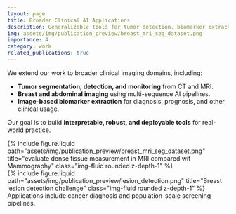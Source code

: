 ```yaml
---
layout: page
title: Broader Clinical AI Applications
description: Generalizable tools for tumor detection, biomarker extraction, and diagnosis.
img: assets/img/publication_preview/breast_mri_seg_dataset.png
importance: 4
category: work
related_publications: true
---
```


We extend our work to broader clinical imaging domains, including:

- **Tumor segmentation, detection, and monitoring** from CT and MRI.
- **Breast and abdominal imaging** using multi-sequence AI pipelines.
- **Image-based biomarker extraction** for diagnosis, prognosis, and other clinical usage.

Our goal is to build **interpretable, robust, and deployable tools** for real-world practice.

<div class="row">
    <div class="col-sm mt-3">
        {% include figure.liquid path="assets/img/publication_preview/breast_mri_seg_dataset.png" title="evaluate dense tissue measurement in MRI compared wit Mammography" class="img-fluid rounded z-depth-1" %}
    </div>
    <div class="col-sm mt-3">
        {% include figure.liquid path="assets/img/publication_preview/lesion_detection.png" title="Breast lesion detection challenge" class="img-fluid rounded z-depth-1" %}
    </div>
</div>

<div class="caption">
    Applications include cancer diagnosis and population-scale screening pipelines.
</div>
